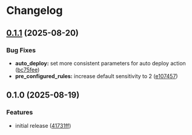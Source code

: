 # Changelog

## [0.1.1](https://github.com/metro-digital/terraform-google-cf-cloudarmor-policy/compare/v0.1.0...v0.1.1) (2025-08-20)


### Bug Fixes

* **auto_deploy:** set more consistent parameters for auto deploy action ([bc75fee](https://github.com/metro-digital/terraform-google-cf-cloudarmor-policy/commit/bc75feed85267e9e0ac922b965e3afabb4b5149d))
* **pre_configured_rules:** increase default sensitivity to 2 ([e107457](https://github.com/metro-digital/terraform-google-cf-cloudarmor-policy/commit/e1074575ea0fd1ad9cbdb3bdd8ece4962226fd14))

## 0.1.0 (2025-08-19)


### Features

* initial release ([41731ff](https://github.com/metro-digital/terraform-google-cf-cloudarmor-policy/commit/41731ffd7d363c638a4f015b430275144f6d563e))
